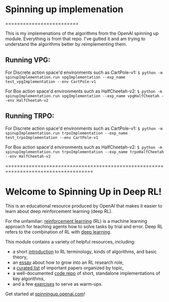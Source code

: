 # Spinning up implemenation
=========================

This is my implemenations of the algorithms from the OpenAI spinning up module. Everything is from that repo. I've gutted it and am trying to understand the algorithms better by reimplementing them.

## Running VPG:

For Discrete action space'd environments such as CartPole-v1:
`$ python -m spinupImplementation.run vpgImplementation --exp_name test_vpgImplementation --env CartPole-v1`

For Box action space'd environments such as HalfCheetah-v2:
`$ python -m spinupImplementation.run vpgImplementation --exp_name vpgHalfCheetah --env HalfCheetah-v2`

## Running TRPO:

For Discrete action space'd environments such as CartPole-v1:
`$ python -m spinupImplementation.run trpoImplementation --exp_name test_trpoImplementation --env CartPole-v1`

For Box action space'd environments such as HalfCheetah-v2:
`$ python -m spinupImplementation.run trpoImplementation --exp_name trpoHalfCheetah --env HalfCheetah-v2`


====================================================================================

Welcome to Spinning Up in Deep RL! 
==================================

This is an educational resource produced by OpenAI that makes it easier to learn about deep reinforcement learning (deep RL).

For the unfamiliar: [reinforcement learning](https://en.wikipedia.org/wiki/Reinforcement_learning) (RL) is a machine learning approach for teaching agents how to solve tasks by trial and error. Deep RL refers to the combination of RL with [deep learning](http://ufldl.stanford.edu/tutorial/).

This module contains a variety of helpful resources, including:

- a short [introduction](http://spinningup.openai.com/en/latest/spinningup/rl_intro.html) to RL terminology, kinds of algorithms, and basic theory,
- an [essay](http://spinningup.openai.com/en/latest/spinningup/spinningup.html) about how to grow into an RL research role,
- a [curated list](http://spinningup.openai.com/en/latest/spinningup/keypapers.html) of important papers organized by topic,
- a well-documented [code repo](https://github.com/openai/spinningup) of short, standalone implementations of key algorithms,
- and a few [exercises](http://spinningup.openai.com/en/latest/spinningup/exercises.html) to serve as warm-ups.

Get started at [spinningup.openai.com](http://spinningup.openai.com)!